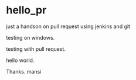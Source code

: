 # hello_pr

just a handson on pull request using jenkins and git

testing on windows.

testing with pull request.

hello world.

Thanks.
mansi
